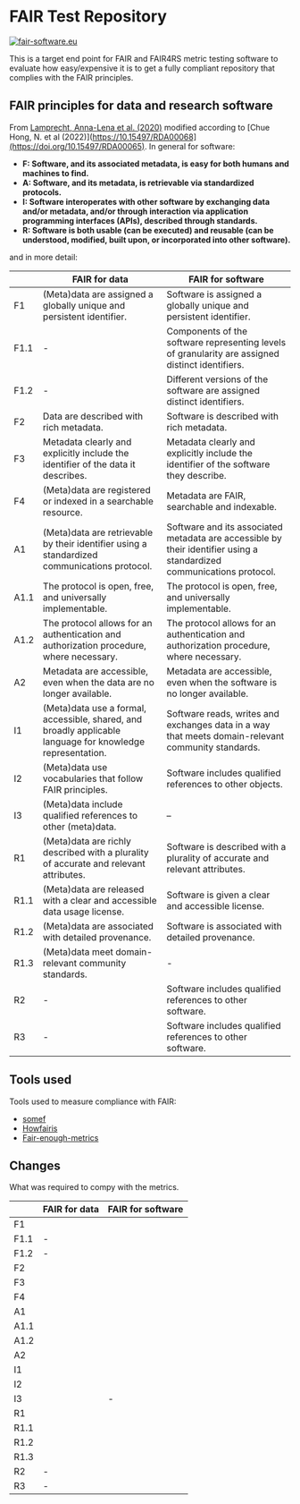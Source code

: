 # FAIR Test Repository

[![fair-software.eu](https://img.shields.io/badge/fair--software.eu-%E2%97%8F%20%20%E2%97%8F%20%20%E2%97%8B%20%20%E2%97%8F%20%20%E2%97%8B-orange)](https://fair-software.eu)

This is a target end point for FAIR and FAIR4RS metric testing software to evaluate how easy/expensive it is to get a fully compliant repository that complies with the FAIR principles.

## FAIR principles for data and research software

From [Lamprecht, Anna-Lena et al. (2020)](https://dx.doi.org/10.3233/DS-190026) modified according to [Chue Hong, N. et al (2022)](https://10.15497/RDA00068](https://doi.org/10.15497/RDA00065). In general for software:

* **F: Software, and its associated metadata, is easy for both humans and machines to find.**
* **A: Software, and its metadata, is retrievable via standardized protocols.**
* **I: Software interoperates with other software by exchanging data and/or metadata, and/or through interaction via application programming interfaces (APIs), described through standards.**
* **R: Software is both usable (can be executed) and reusable (can be understood, modified, built upon, or incorporated into other software).**

and in more detail:

|      | FAIR for data                                                | FAIR for software                                            |
| ---- | ------------------------------------------------------------ | ------------------------------------------------------------ |
| F1   | (Meta)data are assigned a globally unique and persistent identifier. | Software is assigned a globally unique and persistent identifier. |
| F1.1 | -                                                            | Components of the software representing levels of granularity are assigned distinct identifiers. |
| F1.2 | -                                                            | Different versions of the software are assigned distinct identifiers. |
| F2   | Data are described with rich metadata.                       | Software is described with rich metadata.                    |
| F3   | Metadata clearly and explicitly include the identifier of the data it describes. | Metadata clearly and explicitly include the identifier of the software they describe. |
| F4   | (Meta)data are registered or indexed in a searchable resource. | Metadata are FAIR, searchable and indexable.                 |
| A1   | (Meta)data are retrievable by their identifier using a standardized communications protocol. | Software and its associated metadata are accessible by their identifier using a standardized communications protocol. |
| A1.1 | The protocol is open, free, and universally implementable.   | The protocol is open, free, and universally implementable.   |
| A1.2 | The protocol allows for an authentication and authorization procedure, where necessary. | The protocol allows for an authentication and authorization procedure, where necessary. |
| A2   | Metadata are accessible, even when the data are no longer available. | Metadata are accessible, even when the software is no longer available. |
| I1   | (Meta)data use a formal, accessible, shared, and broadly applicable language for knowledge representation. | Software reads, writes and exchanges data in a way that meets domain-relevant community standards. |
| I2   | (Meta)data use vocabularies that follow FAIR principles.     | Software includes qualified references to other objects.     |
| I3   | (Meta)data include qualified references to other (meta)data. | –                                                            |
| R1   | (Meta)data are richly described with a plurality of accurate and relevant attributes. | Software is described with a plurality of accurate and relevant attributes. |
| R1.1 | (Meta)data are released with a clear and accessible data usage license. | Software is given a clear and accessible license.            |
| R1.2 | (Meta)data are associated with detailed provenance.          | Software is associated with detailed provenance.             |
| R1.3 | (Meta)data meet domain-relevant community standards.         | -                                                            |
| R2   | -                                                            | Software includes qualified references to other software.    |
| R3   | -                                                            | Software includes qualified references to other software.    |



## Tools used

Tools used to measure compliance with FAIR:

* [somef](https://github.com/KnowledgeCaptureAndDiscovery/somef)
* [Howfairis](https://github.com/fair-software/howfairis)
* [Fair-enough-metrics](https://github.com/vemonet/fair-enough-metrics)

## Changes

What was required to compy with the metrics.

|       | FAIR  for data | FAIR for software |
| ----- | -------------- | ----------------- |
| F1    |                |                   |
| F1.1  |          -     |                   |
| F1.2  |          -     |                   |
| F2    |                |                   |
| F3    |                |                   |
| F4    |                |                   |
| A1    |                |                   |
| A1.1  |                |                   |
| A1.2  |                |                   |
| A2    |                |                   |
| I1    |                |                   |
| I2    |                |                   |
| I3    |                |   -               |
| R1    |                |                   |
| R1.1  |                |                   |
| R1.2  |                |                   |
| R1.3  |                |                   |
| R2    |          -     |                   |
| R3    |          -     |                   |
